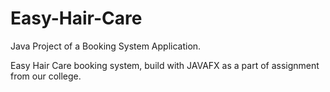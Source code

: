 # Easy-Hair-Care
Java Project of a Booking System Application. 

Easy Hair Care booking system, build with JAVAFX as a part of assignment from our college.

